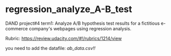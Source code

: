 # regression_analyze_A-B_test
DAND project#4 term1:  Analyze A/B hypothesis test results for a fictitious e-commerce company's webpages using regression analysis.

Rubric:  https://review.udacity.com/#!/rubrics/1214/view

you need to add the datafile: <em>ab_data.csv<em>!!

